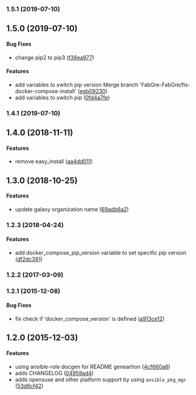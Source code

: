 <a name="1.5.1"></a>
### 1.5.1 (2019-07-10)




<a name="1.5.0"></a>
## 1.5.0 (2019-07-10)


#### Bug Fixes

*   change pip2 to pip3 ([f38ea977](https://github.com/weareinteractive/ansible-docker-compose/commit/f38ea9772460df9bbf43721da5423ff75df796c4))

#### Features

*   add variables to switch pip version Merge branch 'FabGre-FabGre/fix-docker-compose-install' ([eeb09230](https://github.com/weareinteractive/ansible-docker-compose/commit/eeb09230e84bfd82d25c35d656bb37eaf33155aa))
*   add variables to switch pip ([0fd4a7fe](https://github.com/weareinteractive/ansible-docker-compose/commit/0fd4a7fe4bc5eeab6f983ca1333626c0be691364))



<a name="1.4.1"></a>
### 1.4.1 (2019-07-10)




<a name="1.4.0"></a>
## 1.4.0 (2018-11-11)


#### Features

*   remove easy_install ([aa4dd011](https://github.com/weareinteractive/ansible-docker-compose/commit/aa4dd011be6c12289e85219bbbec7d3b79785503))



<a name="1.3.0"></a>
## 1.3.0 (2018-10-25)


#### Features

*   update galaxy organization name ([69adb6a2](https://github.com/weareinteractive/ansible-docker-compose/commit/69adb6a2beb59cb0dd24a0a5169b559e1a3e1fae))



<a name="1.2.3"></a>
### 1.2.3 (2018-04-24)


#### Features

*   add docker_compose_pip_version variable to set specific pip version ([df2dc391](https://github.com/weareinteractive/ansible-docker-compose/commit/df2dc391b3bd4576998af282895af8f6b84d9df3))



<a name="1.2.2"></a>
### 1.2.2 (2017-03-09)




<a name="1.2.1"></a>
### 1.2.1 (2015-12-08)


#### Bug Fixes

*   fix check if 'docker_compose_version' is defined ([a913ce12](https://github.com/weareinteractive/ansible-docker-compose/commit/a913ce121e0b8d8b6343bd9f1aa7395349c6f8c9))



<a name="1.2.0"></a>
## 1.2.0 (2015-12-03)


#### Features

*   using ansible-role docgen for README geneartion ([4cf660a6](https://github.com/weareinteractive/ansible-docker-compose/commit/4cf660a6fe0c904abf0b1c46fc176c9875e56933))
*   adds CHANGELOG ([04959ad4](https://github.com/weareinteractive/ansible-docker-compose/commit/04959ad42662e77d9f8246babc7e892243d005b0))
*   adds opensuse and other platform support by using `ansible_pkg_mgr` ([53d6cf42](https://github.com/weareinteractive/ansible-docker-compose/commit/53d6cf42762f88b0feb1282fd89b870dab1e088d))



